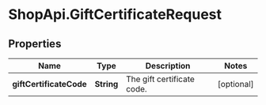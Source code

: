 # ShopApi.GiftCertificateRequest

## Properties

Name | Type | Description | Notes
------------ | ------------- | ------------- | -------------
**giftCertificateCode** | **String** | The gift certificate code. | [optional] 


